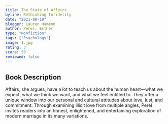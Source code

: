 ```yaml
---
title: The State of Affairs
byline: Rethinking Infidelity
date: "2021-08-19"
blogger: Lauren Hamann
author: Perel, Esther
type: "Nonfiction"
tags: ["Psychology"]
image: 1.jpg
rating: 3
score: 50
reviewed: false
---
```


## Book Description

Affairs, she argues, have a lot to teach us about the human heart—what we expect, what we think we want, and what we feel entitled to. They offer a unique window into our personal and cultural attitudes about love, lust, and commitment. Through examining illicit love from multiple angles, Perel invites readers into an honest, enlightened, and entertaining exploration of modern marriage in its many variations.
